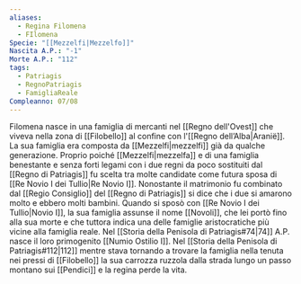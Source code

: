 ```yaml
---
aliases:
  - Regina Filomena
  - FIlomena
Specie: "[[Mezzelfi|Mezzelfo]]"
Nascita A.P.: "-1"
Morte A.P.: "112"
tags:
  - Patriagis
  - RegnoPatriagis
  - FamigliaReale
Compleanno: 07/08
---
```

Filomena nasce in una famiglia di mercanti nel [[Regno dell'Ovest]] che viveva nella zona di [[Filobello]] al confine con l'[[Regno dell’Alba|Aranië]]. 
La sua famiglia era composta da [[Mezzelfi|mezzelfi]] già da qualche generazione. 
Proprio poiché [[Mezzelfi|mezzelfa]] e di una famiglia benestante e senza forti legami con i due regni da poco sostituiti dal [[Regno di Patriagis]] fu scelta tra molte candidate come futura sposa di [[Re Novio I dei Tullio|Re Novio I]]. 
Nonostante il matrimonio fu combinato dal [[Regio Consiglio]] del [[Regno di Patriagis]] si dice che i due si amarono molto e ebbero molti bambini. 
Quando si sposò con [[Re Novio I dei Tullio|Novio I]], la sua famiglia assunse il nome [[Novoli]], che lei portò fino alla sua morte e che tuttora indica una delle famiglie aristocratiche più vicine alla famiglia reale. 
Nel [[Storia della Penisola di Patriagis#74|74]] A.P. nasce il loro primogenito [[Numio Ostilio I]]. 
Nel [[Storia della Penisola di Patriagis#112|112]] mentre stava tornando a trovare la famiglia nella tenuta nei pressi di [[Filobello]] la sua carrozza ruzzola dalla strada lungo un passo montano sui [[Pendici]] e la regina perde la vita. 